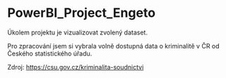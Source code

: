 # PowerBI_Project_Engeto

Úkolem projektu je vizualizovat zvolený dataset.

Pro zpracování jsem si vybrala volně dostupná data o kriminalitě v ČR od Českého statistického úřadu.

Zdroj: https://csu.gov.cz/kriminalita-soudnictvi
